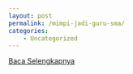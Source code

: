 ```yaml
---
layout: post
permalink: /mimpi-jadi-guru-sma/
categories:
    - Uncategorized
---
```


[Baca Selengkapnya](/01)